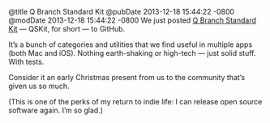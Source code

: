 @title Q Branch Standard Kit
@pubDate 2013-12-18 15:44:22 -0800
@modDate 2013-12-18 15:44:22 -0800
We just posted [Q Branch Standard Kit](https://github.com/quartermaster/QSKit) — QSKit, for short — to GitHub.

It’s a bunch of categories and utilities that we find useful in multiple apps (both Mac and iOS). Nothing earth-shaking or high-tech — just solid stuff. With tests.

Consider it an early Christmas present from us to the community that’s given us so much.

(This is one of the perks of my return to indie life: I can release open source software again. I’m so glad.)
